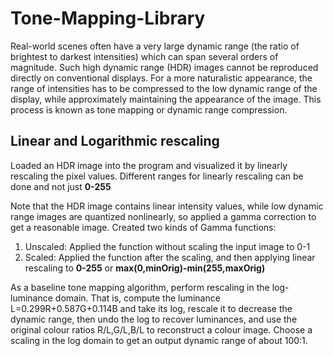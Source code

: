 # Tone-Mapping-Library

Real-world scenes often have a very large dynamic range (the ratio of brightest to darkest intensities) which can span several orders of magnitude. Such high dynamic range (HDR) images cannot be reproduced directly on conventional displays. For a more naturalistic appearance, the range of intensities has to be compressed to the low dynamic range of the display, while approximately maintaining the appearance of the image. This process is known as tone mapping or dynamic range compression.

## Linear and Logarithmic rescaling

Loaded an HDR image into the program and visualized it by linearly rescaling the pixel values. Different ranges for linearly rescaling can be done and not just **0-255**

Note that the HDR image contains linear intensity values, while low dynamic range images are quantized nonlinearly, so applied a gamma correction to get a reasonable image. Created two kinds of Gamma functions: 

  1. Unscaled: Applied the function without scaling the input image to 0-1
  2. Scaled: Applied the function after the scaling, and then applying linear rescaling to **0-255** or **max(0,minOrig)-min(255,maxOrig)**

As a baseline tone mapping algorithm, perform rescaling in the log-luminance domain. That is, compute the luminance L=0.299R+0.587G+0.114B and take its log, rescale it to decrease the dynamic range, then undo the log to recover luminances, and use the original colour ratios R/L,G/L,B/L to reconstruct a colour image. Choose a scaling in the log domain to get an output dynamic range of about 100:1.

